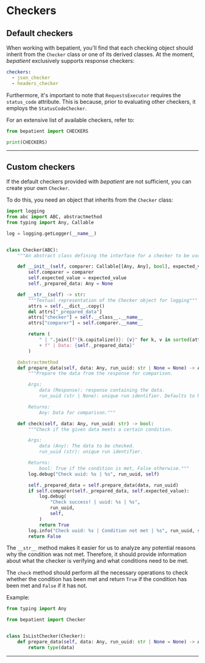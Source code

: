 # Checkers

## Default checkers

When working with bepatient, you'll find that each checking object should inherit from
the `Checker` class or one of its derived classes.
At the moment, _bepatient_ exclusively supports response checkers:

```yaml
checkers:
  - json_checker
  - headers_checker
```

Furthermore, it's important to note that `RequestsExecutor` requires the `status_code`
attribute. This is because, prior to evaluating other checkers, it employs the
`StatusCodeChecker`.

For an extensive list of available checkers, refer to:

```python
from bepatient import CHECKERS

print(CHECKERS)
```

---

## Custom checkers

If the default checkers provided with _bepatient_ are not sufficient, you can create
your own `Checker`.

To do this, you need an object that inherits from the `Checker` class:

```python
import logging
from abc import ABC, abstractmethod
from typing import Any, Callable

log = logging.getLogger(__name__)


class Checker(ABC):
    """An abstract class defining the interface for a checker to be used by a Waiter."""

    def __init__(self, comparer: Callable[[Any, Any], bool], expected_value: Any):
        self.comparer = comparer
        self.expected_value = expected_value
        self._prepared_data: Any = None

    def __str__(self) -> str:
        """Textual representation of the Checker object for logging"""
        attrs = self.__dict__.copy()
        del attrs["_prepared_data"]
        attrs["checker"] = self.__class__.__name__
        attrs["comparer"] = self.comparer.__name__

        return (
            " | ".join([f"{k.capitalize()}: {v}" for k, v in sorted(attrs.items())])
            + f" | Data: {self._prepared_data}"
        )

    @abstractmethod
    def prepare_data(self, data: Any, run_uuid: str | None = None) -> Any:
        """Prepare the data from the response for comparison.

        Args:
            data (Response): response containing the data.
            run_uuid (str | None): unique run identifier. Defaults to None.

        Returns:
            Any: Data for comparison."""

    def check(self, data: Any, run_uuid: str) -> bool:
        """Check if the given data meets a certain condition.

        Args:
            data (Any): The data to be checked.
            run_uuid (str): unique run identifier.

        Returns:
            bool: True if the condition is met, False otherwise."""
        log.debug("Check uuid: %s | %s", run_uuid, self)

        self._prepared_data = self.prepare_data(data, run_uuid)
        if self.comparer(self._prepared_data, self.expected_value):
            log.debug(
                "Check success! | uuid: %s | %s",
                run_uuid,
                self,
            )
            return True
        log.info("Check uuid: %s | Condition not met | %s", run_uuid, self)
        return False
```

The `__str__` method makes it easier for us to analyze any potential reasons why the
condition was not met. Therefore, it should provide information about what the checker
is verifying and what conditions need to be met.

The `check` method should perform all the necessary operations to check whether the
condition has been met and return `True` if the condition has been met and `False` if
it has not.

Example:

```python
from typing import Any

from bepatient import Checker


class IsListChecker(Checker):
    def prepare_data(self, data: Any, run_uuid: str | None = None) -> Any:
        return type(data)

```

---
